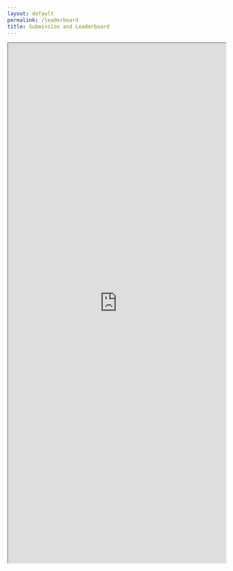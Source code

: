 ```yaml
---
layout: default
permalink: /leaderboard
title: Submission and Leaderboard
---
```


<script type="text/javascript" src="header.js"></script>

<script>

document.addEventListener('readystatechange', event => { 

    // When window loaded ( external resources are loaded too- `css`,`src`, etc...) 
    if (event.target.readyState === "complete") {
        // make iframe full page
        document.getElementById('content').style = "max-width:none;";
    }
});

// Browser detection
window.addEventListener("load", () => {
  // CHROME
  if (navigator.userAgent.indexOf("Chrome") != -1 ) {
    // console.log("Google Chrome");
  }
  // FIREFOX
  else if (navigator.userAgent.indexOf("Firefox") != -1 ) {
    // console.log("Mozilla Firefox");
  }
  // EDGE
  else if (navigator.userAgent.indexOf("Edge") != -1 ) {
    // console.log("Internet Exploder");
  }
  // OTHERS
  else {
    alert('The submission website is only compatible with Chrome, Firefox and Edge.')
  }


//   // SAFARI
//   else if (navigator.userAgent.indexOf("Safari") != -1 ) {
//     // console.log("Safari");
//   }
//   // OPERA
//   else if (navigator.userAgent.indexOf("Opera") != -1 ) {
//     console.log("Opera");
//   }
//   // YANDEX BROWSER
//   else if (navigator.userAgent.indexOf("YaBrowser") != -1 ) {
//     console.log("YaBrowser");
//   }  
});

</script>

<iframe src="https://glabapps.uth.edu/IACTA-EST-2023/" title="description" style="width: 100%;height: 1200px;"></iframe >
